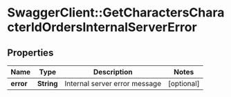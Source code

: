 # SwaggerClient::GetCharactersCharacterIdOrdersInternalServerError

## Properties
Name | Type | Description | Notes
------------ | ------------- | ------------- | -------------
**error** | **String** | Internal server error message | [optional] 


